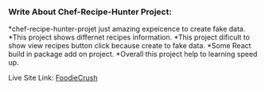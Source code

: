 ###  Write About Chef-Recipe-Hunter Project: ###

*chef-recipe-hunter-projet just amazing expeicence to create fake data.
*This project shows differnet recipes information.
*This project dificult to show view recipes button click because create to fake data.
*Some React build in package add on project.
*Overall this project help to learning speed up.



Live Site Link: [FoodieCrush]()